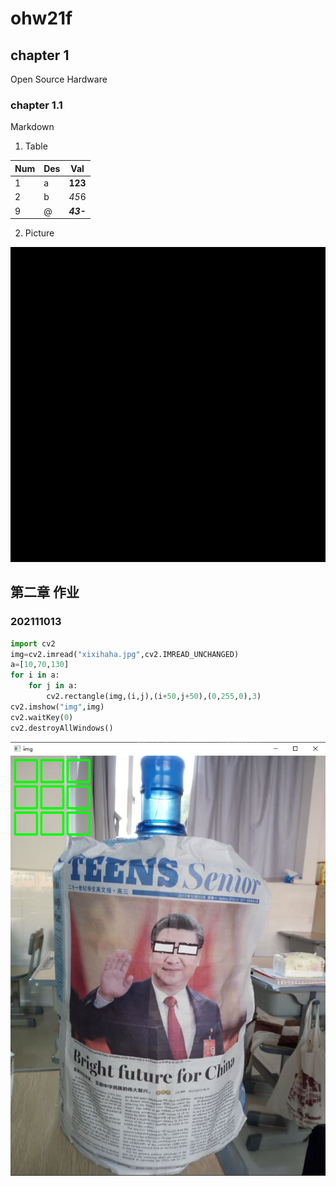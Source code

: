 # ohw21f

## chapter 1
Open Source Hardware

### chapter 1.1
Markdown

1. Table

| Num | Des | Val |
|-------|-------|-------|
| 1 | a | **123** |
| 2 | b | *45*6 |
| 9 | @ | ***43-*** |

2. Picture

![A Picture](/wuya/4k纯黑.png)

## 第二章 作业

### 202111013
```python
import cv2
img=cv2.imread("xixihaha.jpg",cv2.IMREAD_UNCHANGED)
a=[10,70,130]
for i in a:
    for j in a:
        cv2.rectangle(img,(i,j),(i+50,j+50),(0,255,0),3)
cv2.imshow("img",img)
cv2.waitKey(0)
cv2.destroyAllWindows()

```
![20211013-1](/wuya/20211013-1.png)
